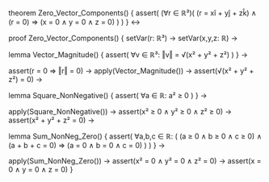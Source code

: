 theorem Zero_Vector_Components() {
  assert(
    (∀r ∈ ℝ³)(
      (r = xî + yĵ + zk̂) ∧ 
      (r = 0) 
      ⇒ (x = 0 ∧ y = 0 ∧ z = 0)
    )
  )
} ↔

proof Zero_Vector_Components() {
  setVar(r: ℝ³) →
  setVar(x,y,z: ℝ) →
  
  lemma Vector_Magnitude() {
    assert(
      ∀v ∈ ℝ³: ‖v‖ = √(x² + y² + z²)
    )
  } →
  
  assert(r = 0 ⇒ ‖r‖ = 0) →
  apply(Vector_Magnitude()) →
  assert(√(x² + y² + z²) = 0) →
  
  lemma Square_NonNegative() {
    assert(
      ∀a ∈ ℝ: a² ≥ 0
    )
  } →
  
  apply(Square_NonNegative()) →
  assert(x² ≥ 0 ∧ y² ≥ 0 ∧ z² ≥ 0) →
  assert(x² + y² + z² = 0) →
  
  lemma Sum_NonNeg_Zero() {
    assert(
      ∀a,b,c ∈ ℝ: (
        (a ≥ 0 ∧ b ≥ 0 ∧ c ≥ 0) ∧
        (a + b + c = 0)
        ⇒ (a = 0 ∧ b = 0 ∧ c = 0)
      )
    )
  } →
  
  apply(Sum_NonNeg_Zero()) →
  assert(x² = 0 ∧ y² = 0 ∧ z² = 0) →
  assert(x = 0 ∧ y = 0 ∧ z = 0)
}